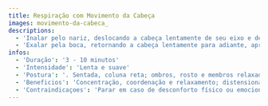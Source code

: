 ```yaml
---
title: Respiração com Movimento da Cabeça
images: movimento-da-cabeca_
descriptions:
  - 'Inalar pelo nariz, deslocando a cabeça lentamente de seu eixo e de seu centro para trás.'
  - 'Exalar pela boca, retornando a cabeça lentamente para adiante, aproximando o queixo do seu pescoço, alongando a nuca até onde se sentir confortável.'
infos:
  - 'Duração': '3 - 10 minutos'
  - 'Intensidade': 'Lenta e suave'
  - 'Postura': '. Sentada, coluna reta; ombros, rosto e membros relaxados e descruzados'
  - 'Beneficios': 'Concentração, coordenação e relaxamento; distensionamento muscular de ombros, pescoço e cabeça<br>Redução de ansiedade e estresse'
  - 'Contraindicaçoes': 'Parar em caso de desconforto físico ou emocional'
---
```

